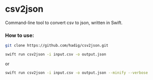# csv2json
Command-line tool to convert csv to json, written in Swift.

### How to use:   

```zsh 
git clone https://github.com/hadig/csv2json.git
```
```zsh 
swift run csv2json -i input.csv -o output.json 
```
or
```zsh 
swift run csv2json -i input.csv -o output.json --minify --verbose
```
